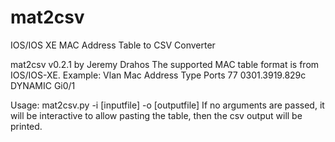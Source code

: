 # mat2csv

IOS/IOS XE MAC Address Table to CSV Converter

mat2csv v0.2.1 by Jeremy Drahos
The supported MAC table format is from IOS/IOS-XE.  Example:
Vlan    Mac Address       Type        Ports
  77    0301.3919.829c    DYNAMIC     Gi0/1

Usage: mat2csv.py -i [inputfile] -o [outputfile]
If no arguments are passed, it will be interactive to allow pasting the table, then the csv output will be printed.

